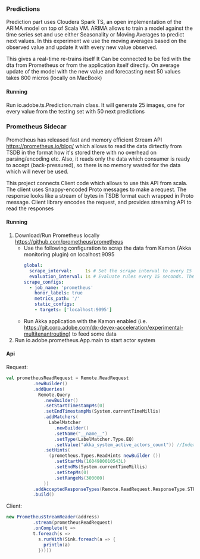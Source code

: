 ### Predictions

Prediction part uses Cloudera Spark TS, an open implementation of the ARIMA model on top of Scala VM.
ARIMA allows to train a model against the time series set and use either Seasonality or Moving Averages to predict next values.
In this experiment we use the moving averages based on the observed value and update it with every new value observed.

This gives а real-time re-trains itself
It Can be connected to be fed with the dta from Prometheus or from the application itself directly.
On average update of the model with the new value and forecasting next 50 values takes 800 micros (locally on MacBook)

#### Running

Run io.adobe.ts.Prediction.main class. 
It will generate 25 images, one for every value from the testing set with 50 next predictions

### Prometheus Sidecar

Prometheus has released fast and memory efficient Stream API https://prometheus.io/blog/ 
which allows to read the data dirtectly from TSDB in the format how it's stored there with no overhead on parsing/encoding etc. 
Also, it reads only the data which consumer is ready to accept (back-pressured), so there is no memory wasted for the data which will never be used.

This project connects Client code which allows to use this API from scala. The client uses Snappy-encoded Proto messages
to make a request. The response looks like a stream of bytes in TSDB format each wrapped in Proto message. Client library
encodes the request, and provides streaming API to read the responses

#### Running

1. Download/Run Prometheus locally https://github.com/prometheus/prometheus
   - Use the following configuration to scrap the data from Kamon (Akka monitoring plugin) on localhost:9095 
        ```yaml
        global:
          scrape_interval:     1s # Set the scrape interval to every 15 seconds. Default is every 1 minute.
          evaluation_interval: 1s # Evaluate rules every 15 seconds. The default is every 1 minute.
        scrape_configs:
          - job_name: 'prometheus'
            honor_labels: true
            metrics_path: '/'
            static_configs:
            - targets: ['localhost:9095']
        ```
   - Run Akka application with the Kamon enabled (i.e. https://git.corp.adobe.com/dx-devex-acceleration/experimental-multitenantrouting) to 
feed some data
2. Run io.adobe.prometheus.App.main to start actor system

#### Api

Request:

```scala
val prometheusReadRequest = Remote.ReadRequest
          .newBuilder()
          .addQueries(
            Remote.Query
              .newBuilder()
              .setStartTimestampMs(0)
              .setEndTimestampMs(System.currentTimeMillis)
              .addMatchers(
                LabelMatcher
                  .newBuilder()
                  .setName("__name__")
                  .setType(LabelMatcher.Type.EQ)
                  .setValue("akka_system_active_actors_count")) //Index to read from
              .setHints(
                (prometheus.Types.ReadHints newBuilder ())
                  .setStartMs(1604980010543L)
                  .setEndMs(System.currentTimeMillis)
                  .setStepMs(0)
                  .setRangeMs(300000)
              ))
          .addAcceptedResponseTypes(Remote.ReadRequest.ResponseType.STREAMED_XOR_CHUNKS) //forces Streaming API
          .build()
```


Client:

```scala
new PrometheusStreamReader(address)
          .stream(prometheusReadRequest)
          .onComplete(t =>
          t.foreach(s =>
            s.runWith(Sink.foreach(a => {
              println(a)
            }))))
```
